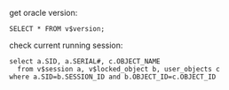 get oracle version:
```
SELECT * FROM v$version; 
```
check current running session:
```
select a.SID, a.SERIAL#, c.OBJECT_NAME 
  from v$session a, v$locked_object b, user_objects c
where a.SID=b.SESSION_ID and b.OBJECT_ID=c.OBJECT_ID
```
